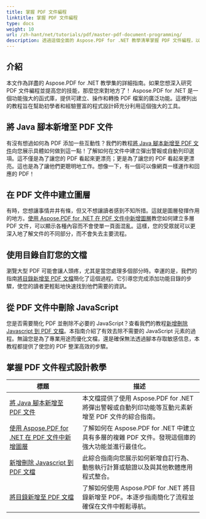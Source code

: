 ```yaml
---
title: 掌握 PDF 文件編程
linktitle: 掌握 PDF 文件編程
type: docs
weight: 10
url: /zh-hant/net/tutorials/pdf/master-pdf-document-programming/
description: 透過這個全面的 Aspose.PDF for .NET 教學清單掌握 PDF 文件編程，以增強您的 PDF 操作技能。
---
```

## 介紹

本文作為詳盡的 Aspose.PDF for .NET 教學集的詳細指南。如果您想深入研究 PDF 文件編程並提高您的技能，那麼您來對地方了！ Aspose.PDF for .NET 是一個功能強大的函式庫，提供可建立、操作和轉換 PDF 檔案的廣泛功能。這裡列出的教程旨在幫助初學者和經驗豐富的程式設計師充分利用這個強大的工具。

## 將 Java 腳本新增至 PDF 文件
有沒有想過如何為 PDF 添加一些互動性？我們的教程[將 Java 腳本新增至 PDF 文件](./adding-java-script-to-pdf/)向您展示具體如何做到這一點！了解如何在文件中建立彈出警報或自動列印選項。這不僅是為了讓您的 PDF 看起來更漂亮；更是為了讓您的 PDF 看起來更漂亮。這也是為了讓他們更聰明地工作。想像一下，有一個可以像網頁一樣運作和回應的 PDF！

## 在 PDF 文件中建立圖層
有時，您想讓事情井井有條，但又不想讓讀者感到不知所措。這就是圖層發揮作用的地方。[使用 Aspose.PDF for .NET 在 PDF 文件中新增圖層](./adding-layers-to-pdf/)教您如何建立多層 PDF 文件，可以顯示各種內容而不會使單一頁面混亂。這樣，您的受眾就可以更深入地了解文件的不同部分，而不會失去主要流程。

## 使用目錄自訂您的文檔
瀏覽大型 PDF 可能會讓人頭疼，尤其是當您處理多個部分時。幸運的是，我們的指南[將目錄新增至 PDF 文檔](./adding-toc-to-pdf/)簡化了這個過程。它引導您完成添加功能目錄的步驟，使您的讀者更輕鬆地快速找到他們需要的資訊。

## 從 PDF 文件中刪除 JavaScript
您是否需要簡化 PDF 並刪除不必要的 JavaScript？查看我們的教程[新增刪除 Javascript 到 PDF 文檔](./adding-remove-java-script-to-doc/)。本指南介紹了有效去除不需要的 JavaScript 元素的過程。無論您是為了專業用途而優化文檔，還是確保無法透過腳本存取敏感信息，本教程都提供了使您的 PDF 整潔高效的步驟。

## 掌握 PDF 文件程式設計教學
| 標題 | 描述 |
| --- | --- | 
| [將 Java 腳本新增至 PDF 文件](./adding-java-script-to-pdf/) | 本文檔提供了使用 Aspose.PDF for .NET 將彈出警報或自動列印功能等互動元素新增至 PDF 文件的綜合指南。 |  
| [使用 Aspose.PDF for .NET 在 PDF 文件中新增圖層](./adding-layers-to-pdf/) | 了解如何在 Aspose.PDF for .NET 中建立具有多層的複雜 PDF 文件。發現這個庫的強大功能並進行最佳化。 |  
| [新增刪除 Javascript 到 PDF 文檔](./adding-remove-java-script-to-doc/) | 此綜合指南向您展示如何新增自訂行為、動態執行計算或驗證以及與其他軟體應用程式整合。 |  
| [將目錄新增至 PDF 文檔](./adding-toc-to-pdf/) | 了解如何使用 Aspose.PDF for .NET 將目錄新增至 PDF。本逐步指南簡化了流程並確保在文件中輕鬆導航。 |  